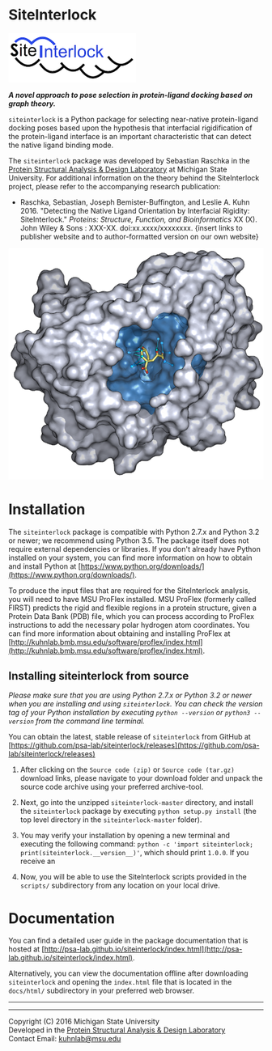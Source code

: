 # SiteInterlock

<div style="max-width:50%;">
<img src="docs/sources/images/logo_small.png" alt="SiteInterlock Logo">
</div>


***A novel approach to pose selection in protein-ligand docking based on graph theory.***

`siteinterlock` is a Python package for selecting near-native protein-ligand
docking poses based upon the hypothesis that interfacial rigidification
of the protein-ligand interface is an important characteristic that can detect
the native ligand binding mode.

The `siteinterlock` package was developed by Sebastian Raschka in the
[Protein Structural Analysis & Design Laboratory](http://www.kuhnlab.bmb.msu.edu)
at Michigan State University. For additional information on the theory
behind the SiteInterlock project, please refer to the accompanying research publication:

- Raschka, Sebastian, Joseph Bemister-Buffington, and Leslie A. Kuhn 2016.
"Detecting the Native Ligand Orientation by Interfacial Rigidity: SiteInterlock."
*Proteins: Structure, Function, and Bioinformatics*
XX (X). John Wiley & Sons : XXX-XX. doi:xx.xxxx/xxxxxxxx.
{insert links to publisher website and to author-formatted version on our own website}

![](docs/sources/images/siteinterlock.png)

# Installation

The `siteinterlock` package is compatible with Python 2.7.x and Python 3.2 or newer;
we recommend using Python 3.5.
The package itself does not require external dependencies or libraries.
If you don't already have Python installed on your system, you can find more information on how to obtain
and install Python at [https://www.python.org/downloads/](https://www.python.org/downloads/).

To produce the input files that are required for the SiteInterlock analysis,
you will need to have MSU ProFlex installed.
MSU ProFlex (formerly called FIRST) predicts the rigid and flexible regions in a protein structure,
given a Protein Data Bank (PDB) file, which you can process according
to ProFlex instructions to add the necessary
polar hydrogen atom coordinates. You can find more information
about obtaining and installing ProFlex at
[http://kuhnlab.bmb.msu.edu/software/proflex/index.html](http://kuhnlab.bmb.msu.edu/software/proflex/index.html).


## Installing siteinterlock from source

*Please make sure that you are using Python 2.7.x or Python 3.2 or newer
when you are installing and using `siteinterlock`.
You can check the version tag of your Python installation
by executing `python --version` or `python3 --version`
from the command line terminal.*

You can obtain the latest, stable release of `siteinterlock` from GitHub at [https://github.com/psa-lab/siteinterlock/releases](https://github.com/psa-lab/siteinterlock/releases)


1. After clicking on the `Source code (zip)` or `Source code (tar.gz)` download links,
please navigate to your download folder and unpack the source code
archive using your preferred archive-tool.  

2. Next, go into the unzipped `siteinterlock-master` directory,
and install the `siteinterlock`
package by executing `python setup.py install` (the top level directory in the `siteinterlock-master` folder).

3. You may verify your installation by opening a new
terminal and executing the following command:
`python -c 'import siteinterlock; print(siteinterlock.__version__)'`, which should print `1.0.0`. If you receive an

4. Now, you will be able to use the SiteInterlock scripts provided
in the `scripts/` subdirectory from any location on your local drive.

# Documentation

You can find a detailed user guide in the package documentation that
is hosted at
[http://psa-lab.github.io/siteinterlock/index.html](http://psa-lab.github.io/siteinterlock/index.html).

Alternatively, you can view the documentation offline after
downloading `siteinterlock` and opening the `index.html` file that is
located in the `docs/html/` subdirectory in your preferred web browser.

---

---

Copyright (C) 2016 Michigan State University  
Developed in the [Protein Structural Analysis & Design Laboratory](http://www.kuhnlab.bmb.msu.edu)  
Contact Email: kuhnlab@msu.edu
